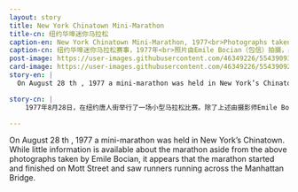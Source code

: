 ```yaml
---
layout: story
title: New York Chinatown Mini-Marathon
title-cn: 纽约华埠迷你马拉松
caption-en: New York Chinatown Mini-Marathon, 1977<br>Photographs taken by Emile Bocian, Museum of Chinese in America (MOCA) Collection
caption-cn: 纽约华埠迷你马拉松赛事，1977年<br>照片由Emile Bocian（包信）拍摄，美国华人博物馆（MOCA）馆藏
post-image: https://user-images.githubusercontent.com/46349226/55439093-8c003500-5571-11e9-9019-ff86ca4cd992.jpg
card-image: https://user-images.githubusercontent.com/46349226/55439092-8c003500-5571-11e9-9df3-61d7b44f858d.jpg
story-en: |
  On August 28 th , 1977 a mini-marathon was held in New York’s Chinatown. While little information is available about the marathon aside from the above photographs taken by Emile Bocian, it appears that the marathon started and finished on Mott Street and saw runners running across the Manhattan Bridge. According to the sparse notes taken by Bocian, a known sensationalist, one of the runners was 67 year old Chan-Ling Wang that Bocian writes was “China’s most famous marathon runner.”

story-cn: |
    1977年8月28日，在纽约唐人街举行了一场小型马拉松比赛。除了上述由摄影师Emile Bocian （包信）拍摄的照片以外，几乎找不到任何关于这个赛事的其他报道。从照片上看，这个小型马拉松赛事的起点和终点都在华埠的勿街，也看到跑者穿过曼哈顿大桥。包信是一位当时小有名气的煽动者，根据他零落的笔迹，一位67岁的跑者Chan-Ling Wang （王长岭）被他描述为“中国最著名的马拉松跑者”。

---
```

On August 28 th , 1977 a mini-marathon was held in New York’s Chinatown. While little information is available about the marathon aside from the above photographs taken by Emile Bocian, it appears that the marathon started and finished on Mott Street and saw runners running across the Manhattan Bridge.
